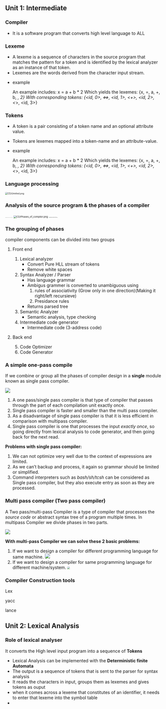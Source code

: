 ## Unit 1: Intermediate

### 	Compiler

* It is a software program that converts high level language to ALL 

### 	Lexeme

- A lexeme is a sequence of characters in the source program that matches the pattern for a token and is identified by the lexical analyzer as an instance of that token.
- Lexemes are the words derived from the character input stream.

* example 

  An example includes:
  x = a + b * 2
  Which yields the lexemes: {x, =, a, +, b, *, 2}
  With corresponding tokens: {<id, 0>, <=>, <id, 1>, <+>, <id, 2>, <*>, <id, 3>}

### Tokens

* A token is a pair consisting of a token name and an optional attribute value.
* Tokens are lexemes mapped into a token-name and an attribute-value.

* example 

  An example includes:
  x = a + b * 2
  Which yields the lexemes: {x, =, a, +, b, *, 2}
  With corresponding tokens: {<id, 0>, <=>, <id, 1>, <+>, <id, 2>, <*>, <id, 3>}


### Language processing

<img src="CD/Untitled.png" alt="CD/Untitled.png" style="zoom:50%;" />

### Analysis of the source program & the phases of a compiler

<img src="CD/IMG_20200307_111651_(1).jpg" alt="CD/IMG_20200307_111651_(1).jpg" style="zoom:10%;" />

<img src="CD/Phases_of_compilor.png" alt="CD/Phases_of_compilor.png" style="zoom:55%;" />

<img src="CD/IMG_20200307_112043.jpg" alt="CD/IMG_20200307_112043.jpg" style="zoom:13%;" />

### The grouping of phases

compiler components can be divided into two groups

1. Front end
    1. Lexical analyzer
        - Convert Pure HLL stream of tokens
        - Remove white spaces
    2. Syntax Analyzer /  Parser
        - Has language grammar
        - Ambigus grammer is converted to unambiguous using
            1. rules of associativity (Grow only in one direction)(Making it right/left recursieve)
            2. Presidance rules
        - Returns parsed tree
    3. Semantic Analyzer
        - Semantic analysis, type checking
    4. Intermediate code generator
        - Intermediate code (3-address code)
2. Back end

    5. Code Optimizer 
    6. Code Generator

### A simple one-pass compile

 If we combine or group all the phases of compiler design in a **single** module known as single pass compiler.

![](CD/onepass.jpg)

1. A one pass/single pass compiler is that type of compiler that passes through the part of each compilation unit exactly once.
2. Single pass compiler is faster and smaller than the multi pass compiler.
3. As a disadvantage of single pass compiler is that it is less efficient in comparison with multipass compiler.
4. Single pass compiler is one that processes the input *exactly once*, so going directly from lexical analysis to code generator, and then going back for the next read.

**Problems with single pass compiler:**

1. We can not optimize very well due to the context of expressions are limited.
2. As we can’t backup and process, it again so grammar should be limited or simplified.
3. Command interpreters such as *bash/sh/tcsh* can be considered as Single pass compiler, but they also execute entry as soon as they are processed.

### Multi pass compiler (Two pass compiler)

A Two pass/multi-pass Compiler is a type of compiler that processes the *source code* or abstract syntax tree of a program multiple times. In multipass Compiler we divide phases in two parts.

![](CD/multipass.jpg)

**With multi-pass Compiler we can solve these 2 basic problems:**

1. If we want to design a compiler for different programming language for  same machine.
   ![](CD/samemachine.png)
2. If we want to design a compiler for same programming language for different machine/system.
   <img src="CD/samelanguage.jpg" style="zoom:50%;" />

### Compiler Construction tools

Lex

yacc

lance

## Unit 2: Lexical Analysis

### Role of lexical analyser

It converts the High level input program into a sequence of **Tokens**

- Lexical Analysis can be implemented with the **Deterministic finite Automata**
- The output is a sequence of tokens that is sent to the parser for syntax analysis
- It reads the characters in input, groups them as lexemes and gives tokens as ouput
- when it comes across a lexeme that constitutes of an identifier, it needs to enter that lexeme into the symbol table
-